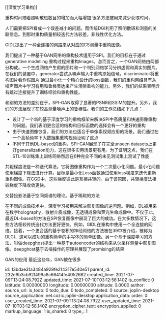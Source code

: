 [[深度学习重构]]

重构时间随着照明散斑数目的增加而大幅增加 很多方法被用来减少获取时间，

人们需要把SPI看成一个误差减小的问题。而传统DGI利用了照明散斑和测量的关联信息。到那时重构质量相较迭代方法较差。非线性优化方法。

GIDL提出了一种全连接的网路来从对应的CS测量中重构图像。

我们提出了一种基于GAN网络的重构技术适用于SPI。我们的目标在于通过generative modelling 重构过程来重构Images。总而言之，一个GAN网络由两部分构成。一个生成网络产生假的图片和一个判别网络学习分辨虚假和真实的图片。在我们的装置中，generator尝试从噪声输入中重构原始信号。discriminator将重构图片看作假图片 通过最小化一个精心设计的loss函数，我们的重构网络具有从噪声图片中学习有用和鲁棒表达来产生清晰重构的能力。另外，我们的结果表明含有跳过连接提升了训练经验和重构性能。

和别的方法的差别在于，SPI-GAN取得了显著的PSNR和SSIM的提升。另外，我们的方法展现了在较高测量噪声上的鲁棒性。我们的工作总结如下几点：
- 设计了一个新的基于深度学习的重构框架来解决SPI中高质量和快速图像重构的问题。我们表明更合适的结构和目标函数的选择会有一个更好的重构
- 由于快速图像恢复，我们的方法也适合于单像素视频应用的场景。我们通过在一个高帧频率下大数据集重构视频证明了这点
- 不同于其他DL-based的重构，SPI-GAN展现了在完全unseen datasets上更好generalization能力，这在很多实用场景更有用。为了证明这点，我们在STL-10训练集上训练网络然后在6种完全不同的未见测试集上测试了性能

共轭梯度法是一种迭代算法，它将图像重构作为一个二次最小化问题。最小化问题使用梯度下降法进行计算。目标是最小化Loss函数通过使用loss梯度来迭代更新重构图像。在CGD中，这些梯度彼此是互相共轭的。由于该原因，共轭梯度法相较梯度下降收敛更快。

交替投影法基于空间频谱的理论。基于稀疏的方法

在不同的成像技术中，深度学习被用来解决恢复图像的逆问题。例如，DL被用来在数字holography，散射介质成像，无透镜成像和荧光生命成像中。不仅于此，最近DL-based的方法在SPI恢复图像中展现了巨大的成功。在大多数情况下，这些方法相较传统迭代方法更好更快。例如，GIDL在重构中使用一个全连接的网络。接着，一个更合适的基于卷积的神经网络的方法被在39中被介绍，被称为DLGI，这可以成功的重构简单的手写体的简单图像。另一个基于深度学习的方法，叫做deepghost提出一种基于autoencoder的结构来从欠采样测量中恢复图像。deepghost基于去噪操作的原理并展现了promising的结果

GAN的应用
最近这些年，GAN被在很多

id: 13bdae31a3484a929fe214317e540e51
parent_id: 232e9b3cb92f499a8c66414fe4052682
created_time: 2021-07-09T13:24:08.792Z
updated_time: 2021-07-10T03:12:58.140Z
is_conflict: 0
latitude: 0.00000000
longitude: 0.00000000
altitude: 0.0000
author: 
source_url: 
is_todo: 0
todo_due: 0
todo_completed: 0
source: joplin-desktop
source_application: net.cozic.joplin-desktop
application_data: 
order: 0
user_created_time: 2021-07-09T13:24:08.792Z
user_updated_time: 2021-07-10T03:12:58.140Z
encryption_cipher_text: 
encryption_applied: 0
markup_language: 1
is_shared: 0
type_: 1